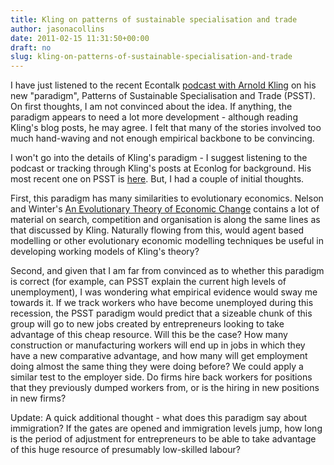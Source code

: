 ```yaml
---
title: Kling on patterns of sustainable specialisation and trade
author: jasonacollins
date: 2011-02-15 11:31:50+00:00
draft: no
slug: kling-on-patterns-of-sustainable-specialisation-and-trade
---
```


I have just listened to the recent Econtalk [podcast with Arnold Kling](http://www.econtalk.org/archives/2011/02/kling_on_patter.html) on his new "paradigm", Patterns of Sustainable Specialisation and Trade (PSST). On first thoughts, I am not convinced about the idea. If anything, the paradigm appears to need a lot more development - although reading Kling's blog posts, he may agree. I felt that many of the stories involved too much hand-waving and not enough empirical backbone to be convincing.

I won't go into the details of Kling's paradigm - I suggest listening to the podcast or tracking through Kling's posts at Econlog for background. His most recent one on PSST is [here](http://econlog.econlib.org/archives/2011/02/what_is_economi.html). But, I had a couple of initial thoughts.

First, this paradigm has many similarities to evolutionary economics. Nelson and Winter's [An Evolutionary Theory of Economic Change](https://www.jasoncollins.blog/nelson-and-winters-an-evolutionary-theory-of-economic-change/) contains a lot of material on search, competition and organisation is along the same lines as that discussed by Kling. Naturally flowing from this, would agent based modelling or other evolutionary economic modelling techniques be useful in developing working models of Kling's theory?

Second, and given that I am far from convinced as to whether this paradigm is correct (for example, can PSST explain the current high levels of unemployment), I was wondering what empirical evidence would sway me towards it. If we track workers who have become unemployed during this recession, the PSST paradigm would predict that a sizeable chunk of this group will go to new jobs created by entrepreneurs looking to take advantage of this cheap resource. Will this be the case? How many construction or manufacturing workers will end up in jobs in which they have a new comparative advantage, and how many will get employment doing almost the same thing they were doing before? We could apply a similar test to the employer side. Do firms hire back workers for positions that they previously dumped workers from, or is the hiring in new positions in new firms?

Update: A quick additional thought - what does this paradigm say about immigration? If the gates are opened and immigration levels jump, how long is the period of adjustment for entrepreneurs to be able to take advantage of this huge resource of presumably low-skilled labour?
